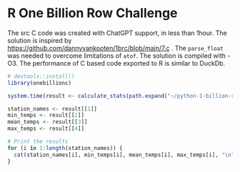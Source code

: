 # R One Billion Row Challenge

The src C code was created with ChatGPT support, in less than 1hour.
The solution is inspired by https://github.com/dannyvankooten/1brc/blob/main/7.c . The `parse_float` was needed to overcome limitations of `atof`. The solution is compiled with -O3.
The performance of C based code exported to R is similar to DuckDb.

```r
# devtools::install()
library(onebillionc)

system.time(result <- calculate_stats(path.expand("~/python-1-billion-row-challenge/measurements.txt")))

station_names <- result[[1]]
min_temps <- result[[2]]
mean_temps <- result[[3]]
max_temps <- result[[4]]

# Print the results
for (i in 1:length(station_names)) {
  cat(station_names[i], min_temps[i], mean_temps[i], max_temps[i], "\n")
}
```
